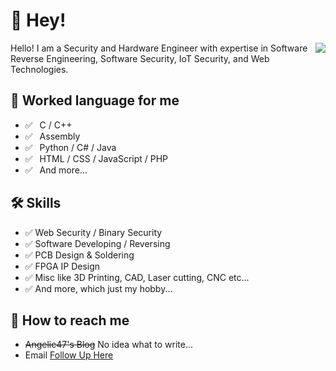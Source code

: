 # 👋 Hey!

<img align="right" src="https://github-readme-stats.vercel.app/api?username=Angelic47&show_icons=true&title_color=ff2686&icon_color=ff2686&text_color=403339&bg_color=ffffff&hide_title=false" />

Hello! I am a Security and Hardware Engineer with expertise in Software Reverse Engineering, Software Security, IoT Security, and Web Technologies.

## 💬 Worked language for me

- ✅ ⁠ ⁢⁣⁡⁠ ⁢⁣⁡C / C++ 
- ✅ ⁠ ⁢⁣⁡⁠ ⁢⁣⁡Assembly 
- ✅ ⁠ ⁢⁣⁡⁠ ⁢⁣⁡Python / C# / Java 
- ✅ ⁠ ⁢⁣⁡⁠ ⁢⁣⁡HTML / CSS / JavaScript / PHP 
- ✅ ⁠ ⁢⁣⁡⁠ ⁢⁣⁡And more... 

## 🛠 Skills

- ✅   Web Security / Binary Security 
- ✅   Software Developing / Reversing 
- ✅   PCB Design & Soldering 
- ✅   FPGA IP Design 
- ✅   Misc like 3D Printing, CAD, Laser cutting, CNC etc... 
- ✅   And more, which just my hobby... 

## 📮 How to reach me

- ~~Angelic47's Blog~~ No idea what to write...
- Email [Follow Up Here](mailto:admin@angelic47.com)

